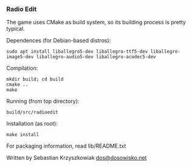 ### Radio Edit

The game uses CMake as build system, so its building process is pretty typical.

Dependences (for Debian-based distros):

	sudo apt install liballegro5-dev liballegro-ttf5-dev liballegro-image5-dev liballegro-audio5-dev liballegro-acodec5-dev

Compilation:

	mkdir build; cd build
	cmake ..
	make

Running (from top directory):

	build/src/radioedit

Installation (as root):

	make install

For packaging information, read lib/README.txt

Written by Sebastian Krzyszkowiak <dos@dosowisko.net>
